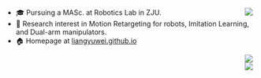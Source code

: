 + :mortar_board: Pursuing a MASc. at Robotics Lab in ZJU.<img align=right src="https://liangyuwei-github-readme-stats.vercel.app/api?username=liangyuwei&show_icons=true&theme=default&count_private=true&include_all_commits=true&hide=stars"/><br />
+ :book: Research interest in Motion Retargeting for robots, Imitation Learning, and Dual-arm manipulators. 
+ :house: Homepage at [liangyuwei.github.io](https://liangyuwei.github.io/)<br />

<p align=right>
    <!--img src="https://liangyuwei-github-readme-stats.vercel.app/api?username=liangyuwei&show_icons=true&theme=default&count_private=true&include_all_commits=true&hide=stars"/><br /-->
    <img src="https://liangyuwei-github-readme-stats.vercel.app/api/wakatime?username=liangyuwei&custom_title=Weekly%20Programming%20Stats&count=6&v=2"/><br />   
    <img src="https://liangyuwei-github-readme-stats.vercel.app/api/top-langs/?username=liangyuwei&layout=compact"/><br />
</p>

